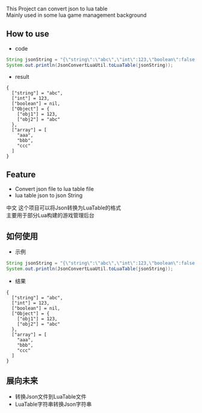 This Project can convert json to lua table
<br>
Mainly used in some lua game management background
<br>
## How to use
- code
```java
String jsonString = "{\"string\":\"abc\",\"int\":123,\"boolean\":false,\"Object\":{\"obj1\":123,\"obj2\":\"abc\"},\"array\":[\"aaa\",\"bbb\",\"ccc\"]}";
System.out.println(JsonConvertLuaUtil.toLuaTable(jsonString));
```
- result
```
{
  ["string"] = "abc",
  ["int"] = 123,
  ["boolean"] = nil,
  ["Object"] = {
    ["obj1"] = 123,
    ["obj2"] = "abc"
  },
  ["array"] = [
    "aaa",
    "bbb",
    "ccc"
  ]
}
```
## Feature
- Convert json file to lua table file
- lua table json to json String

中文
这个项目可以将Json转换为LuaTable的格式
<br>
主要用于部分Lua构建的游戏管理后台
## 如何使用
- 示例
```java
String jsonString = "{\"string\":\"abc\",\"int\":123,\"boolean\":false,\"Object\":{\"obj1\":123,\"obj2\":\"abc\"},\"array\":[\"aaa\",\"bbb\",\"ccc\"]}";
System.out.println(JsonConvertLuaUtil.toLuaTable(jsonString));
```
- 结果
```
{
  ["string"] = "abc",
  ["int"] = 123,
  ["boolean"] = nil,
  ["Object"] = {
    ["obj1"] = 123,
    ["obj2"] = "abc"
  },
  ["array"] = [
    "aaa",
    "bbb",
    "ccc"
  ]
}
```
## 展向未来
- 转换Json文件到LuaTable文件
- LuaTable字符串转换Json字符串

